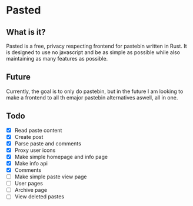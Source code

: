 # Pasted

## What is it?

Pasted is a free, privacy respecting frontend for pastebin written in Rust. It is designed to use no javascript and be as simple as possible while also maintaining as many features as possible.

## Future

Currently, the goal is to only do pastebin, but in the future I am looking to make a frontend to all th emajor pastebin alternatives aswell, all in one.

## Todo

- [x] Read paste content
- [x] Create post
- [x] Parse paste and comments
- [x] Proxy user icons
- [x] Make simple homepage and info page
- [x] Make info api
- [x] Comments
- [ ] Make simple paste view page
- [ ] User pages
- [ ] Archive page
- [ ] View deleted pastes
